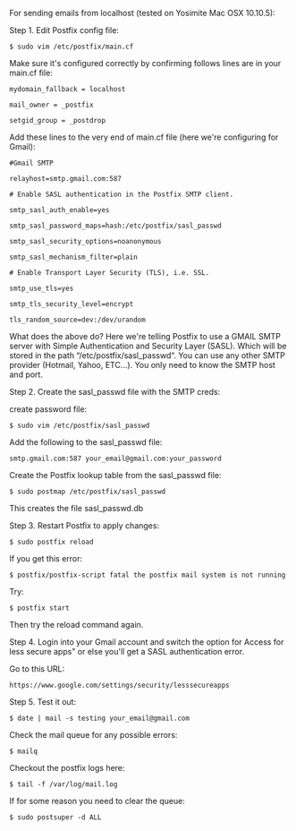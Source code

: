 For sending emails from localhost (tested on Yosimite Mac OSX 10.10.5):

Step 1. Edit Postfix config file:

`$ sudo vim /etc/postfix/main.cf`

Make sure it's configured correctly by confirming follows lines are in your main.cf file:

`mydomain_fallback = localhost`

`mail_owner = _postfix`

`setgid_group = _postdrop`


Add these lines to the very end of main.cf file (here we're configuring for Gmail):

`#Gmail SMTP`

`relayhost=smtp.gmail.com:587`

`# Enable SASL authentication in the Postfix SMTP client.`

`smtp_sasl_auth_enable=yes`

`smtp_sasl_password_maps=hash:/etc/postfix/sasl_passwd`

`smtp_sasl_security_options=noanonymous`

`smtp_sasl_mechanism_filter=plain`

`# Enable Transport Layer Security (TLS), i.e. SSL.`

`smtp_use_tls=yes`

`smtp_tls_security_level=encrypt`

`tls_random_source=dev:/dev/urandom`

What does the above do? Here we're telling Postfix to use a GMAIL SMTP
server with Simple Authentication and Security Layer (SASL). Which will
be stored in the path “/etc/postfix/sasl_passwd“. You can use any other
SMTP provider (Hotmail, Yahoo, ETC…). You only need to know the SMTP
host and port.


Step 2. Create the sasl_passwd file with the SMTP creds:

create password file:

`$ sudo vim /etc/postfix/sasl_passwd`

Add the following to the sasl_passwd file:

`smtp.gmail.com:587 your_email@gmail.com:your_password`

Create the Postfix lookup table from the sasl_passwd file:

`$ sudo postmap /etc/postfix/sasl_passwd`

This creates the file sasl_passwd.db


Step 3. Restart Postfix to apply changes:

`$ sudo postfix reload`

If you get this error:

`$ postfix/postfix-script fatal the postfix mail system is not running`

Try:

`$ postfix start`

Then try the reload command again.


Step 4. Login into your Gmail account and switch the option for Access for less secure apps" or else you'll get a SASL authentication error.

Go to this URL:

`https://www.google.com/settings/security/lesssecureapps`


Step 5. Test it out:

`$ date | mail -s testing your_email@gmail.com`


Check the mail queue for any possible errors:

`$ mailq`

Checkout the postfix logs here:

`$ tail -f /var/log/mail.log`


If for some reason you need to clear the queue:

`$ sudo postsuper -d ALL`







